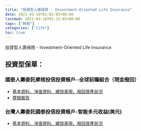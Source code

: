 ```yaml
---
title: "投資型人壽保險 - Investment-Oriented Life Insurance"
date: 2021-03-16T01:02:05+08:00
lastmod: 2021-03-16T01:12:05+08:00
tags: ["財經"]
categories: ["life"]
toc: true
---
```

投資型人壽保險 - Investment-Oriented Life Insurance

<!--more-->
## 投資型保單：

### 國泰人壽委託摩根投信投資帳戶─全球前瞻組合（現金撥回）
- [基本資料、凈值資料、績效表現、撥回資產狀況](https://fund.cathaylife.com.tw/w/wfv/wfv02.djhtm?a=AMU054)
- [摩根報告](https://www.cathaylife.com.tw/cathaylife/-/media/life-insurance/Files/Fund/Report/report_AMU054?sc_lang=zh-TW)

### 台灣人壽委託國泰投信投資帳戶-智能多元收益(美元)
- [基本資料、凈值資料、績效表現、撥回資產狀況](http://178.taiwanlife.com/T/TA/TA102.DJHTM?A=CTBCLIFE&B=M014&STD=)

